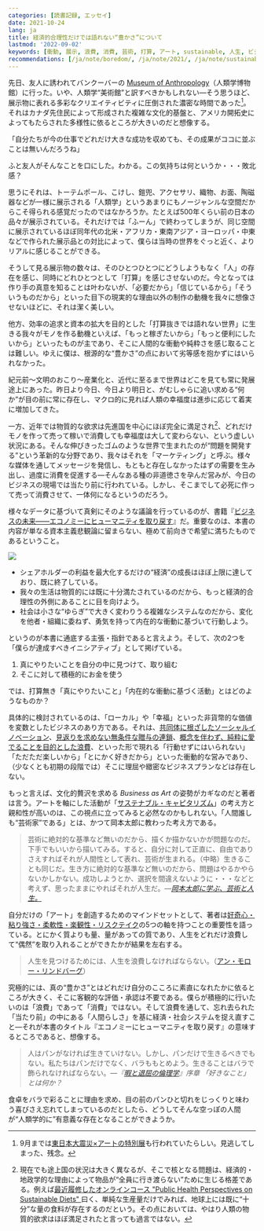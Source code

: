 ```yaml
---
categories: [読書記録, エッセイ]
date: 2021-10-24
lang: ja
title: 経済的合理性だけでは語れない“豊かさ”について
lastmod: '2022-09-02'
keywords: [衝動, 展示, 浪費, 消費, 芸術, 打算, アート, sustainable, 人生, ビジネス]
recommendations: [/ja/note/boredom/, /ja/note/2021/, /ja/note/sustainable-capitalism/]
---
```


先日、友人に誘われてバンクーバーの [Museum of Anthropology](https://moa.ubc.ca/)（人類学博物館）に行った。いや、人類学“美術館”と訳すべきかもしれない&mdash;そう思うほど、展示物に表れる多彩なクリエイティビティに圧倒された濃密な時間であった[^1]。それはカナダ先住民によって形成された複雑な文化的基盤と、アメリカ開拓史によってもたらされた多様性に依るところが大きいのだと想像する。

「自分たちが今の仕事でどれだけ大きな成功を収めても、その成果がココに並ぶことは無いんだろうね」

ふと友人がそんなことを口にした。わかる。この気持ちは何というか・・・敗北感？

思うにそれは、トーテムポール、こけし、鎧兜、アクセサリ、織物、お面、陶磁器などが一様に展示される「人類学」というあまりにもノージャンルな空間だからこそ得られる感覚だったのではなかろうか。たとえば500年くらい前の日本の品々が展示されている。それだけでは「ふーん」で終わってしまうが、同じ空間に展示されているほぼ同年代の北米・アフリカ・東南アジア・ヨーロッパ・中東などで作られた展示品との対比によって、僕らは当時の世界をぐっと近く、よりリアルに感じることができる。

そうして見る展示物の数々は、そのひとつひとつにどうしようもなく「人」の存在を感じ、同時にどれひとつとして「打算」を感じさせないのだ。今となっては作り手の真意を知ることは叶わないが、「必要だから」「信じているから」「そういうものだから」といった目下の現実的な理由以外の制作の動機を我々に想像させないほどに、それは潔く美しい。

他方、効率の追求と資本の拡大を目的とした「打算抜きでは語れない世界」に生きる我々がモノを作る動機といえば、「もっと稼ぎたいから」「もっと便利にしたいから」といったものが主であり、そこに人間的な衝動や純粋さを感じ取ることは難しい。ゆえに僕は、根源的な“豊かさ”の点において劣等感を抱かずにはいられなかった。

紀元前〜文明のおこり〜産業化と、近代に至るまで世界はどこを見ても常に発展途上にあった。昨日より今日、今日より明日と、がむしゃらに追い求める“何か”が目の前に常に存在し、マクロ的に見れば人類の幸福度は進歩に応じて着実に増加してきた。

一方、近年では物質的な欲求は先進国を中心にほぼ完全に満足され[^2]、どれだけモノを作って売って稼いで消費しても幸福度は大して変わらない、という虚しい状況にある。そんな伸びきったゴムのような世界で生まれたのが“問題を開発する”という革新的な分野であり、我々はそれを「マーケティング」と呼ぶ。様々な媒体を通してメッセージを発信し、もともと存在しなかったはずの需要を生み出し、過度に消費を促進する&mdash;そんなある種の非道徳さを孕んだ営みが、今日のビジネスの現場では当たり前に行われている。しかし、そこまでして必死に作って売って消費させて、一体何になるというのだろう。

様々なデータに基づいて真剣にそのような議論を行っているのが、書籍『[ビジネスの未来――エコノミーにヒューマニティを取り戻す](https://amzn.to/3ji5ZQg)』だ。重要なのは、本書の内容が単なる資本主義悲観論に留まらない、極めて前向きで希望に満ちたものであるということ。

<a href="https://www.amazon.co.jp/dp/B08PZ9HRJM?_encoding=UTF8&btkr=1&linkCode=li2&tag=takuti-22&linkId=84307928dc92b2c6def7005903d83189&language=ja_JP&ref_=as_li_ss_il" target="_blank"><img border="0" src="//ws-fe.amazon-adsystem.com/widgets/q?_encoding=UTF8&ASIN=B08PZ9HRJM&Format=_SL160_&ID=AsinImage&MarketPlace=JP&ServiceVersion=20070822&WS=1&tag=takuti-22&language=ja_JP" ></a><img src="https://ir-jp.amazon-adsystem.com/e/ir?t=takuti-22&language=ja_JP&l=li2&o=9&a=B08PZ9HRJM" width="1" height="1" border="0" alt="" style="border:none !important; margin:0px !important;" />

- シェアホルダーの利益を最大化するだけの“経済”の成長はほぼ上限に達しており、既に終了している。
- 我々の生活は物質的には既に十分満たされているのだから、もっと経済的合理性の外側にあることに目を向けよう。
- 社会は小さな“ゆらぎ”で大きく変わりうる複雑なシステムなのだから、変化を他者・組織に委ねず、勇気を持って内在的な衝動に基づいて行動しよう。

というのが本書に通底する主張・指針であると言えよう。そして、次の2つを「僕らが達成すべきイニシアティブ」として掲げている。

1. 真にやりたいことを自分の中に見つけて、取り組む
2. そこに対して積極的にお金を使う
    
では、打算無き「真にやりたいこと」「内在的な衝動に基づく活動」とはどのようなものか？

具体的に検討されているのは、「ローカル」や「幸福」といった非貨幣的な価値を変数としたビジネスのあり方である。それは、[共同体に根ざしたソーシャルイノベーション](/ja/note/2021/)、[見返りを求めない無条件な贈与の連鎖](/ja/note/the-gifts-in-the-world/)、[概念を伴わず、純粋に愛でることを目的とした浪費](/ja/note/boredom/)、といった形で現れる「行動せずにはいられない」「ただただ楽しいから」「とにかく好きだから」といった衝動的な営みであり、（少なくとも初期の段階では）そこに理屈や緻密なビジネスプランなどは存在しない。

もっと言えば、文化的贅沢を求める *Business as Art* の姿勢がカギなのだと著者は言う。アートを軸にした活動が「[サステナブル・キャピタリズム](/ja/note/sustainable-capitalism/)」の考え方と親和性が高いのは、この視点に立ってみると必然なのかもしれない。「人間誰しも“芸術家”である」とは、かつて岡本太郎に教わった考え方である。

> 芸術に絶対的な基準など無いのだから、描くか描かないかが問題なのだ。下手でもいいから描いてみる。すると、自分に対して正直に、自由でありさえすればそれが人間性として表れ、芸術が生まれる。（中略）生きることも同じだ。生き方に絶対的な基準など無いのだから、問題はやるかやらないかしかない。成功しようとか、選択を間違えないように・・・などと考えず、思ったままにやればそれが人生だ。*&mdash;[岡本太郎に学ぶ、芸術と人生。](/ja/note/todays-art-taro/)*

自分だけの「アート」を創造するためのマインドセットとして、著者は[好奇心・粘り強さ・柔軟性・楽観性・リスクテイク](https://diamond.jp/articles/-/212119?page=3)の5つの軸を持つことの重要性を語っている。とにかく質よりも量、量があっての質であり、人生をどれだけ浪費して“偶然”を取り入れることができたかが結果を左右する。

> 人生を見つけるためには、人生を浪費しなければならない。（[アン・モロー・リンドバーグ](https://meigennavi.net/word/02/027197.htm)）

究極的には、真の“豊かさ”とはどれだけ自分のこころに素直になれたかに依るところが大きく、そこに客観的な評価・承認は不要である。僕らが積極的に行いたいのは「浪費」であって「消費」ではない。そして浪費を通して、忘れ去られた「当たり前」の中にある「人間らしさ」を基に経済・社会システムを捉え直すこと&mdash;それが本書のタイトル『エコノミーにヒューマニティを取り戻す』の意味するところであると、想像する。

> 人はパンがなければ生きていけない。しかし、パンだけで生きるべきでもない。私たちはパンだけでなく、バラももとめよう。生きることはバラで飾られなければならない。*&mdash;『[暇と退屈の倫理学](https://amzn.to/39SCobR)』序章 「好きなこと」とは何か？*

食卓をバラで彩ることに理由を求め、目の前のパンひと切れをじっくりと味わう喜びさえ忘れてしまっているのだとしたら、どうしてそんな空っぽの人間が“人類学的に”有意義な存在となることができようか。

[^1]: 9月までは[東日本大震災×アートの特別展](https://moa.ubc.ca/exhibition/a-future-for-memory/)も行われていたらしい。見逃してしまった、残念。
[^2]: 現在でも途上国の状況は大きく異なるが、そこで核となる問題は、経済的・地政学的な理由によって物品が“全員に行き渡らない”ために生じる格差である。例えば[最近履修したオンラインコース "Public Health Perspectives on Sustainable Diets" ](/note/sustainable-diets/)曰く、単純な生産量だけでみれば、地球上には既に“十分”な量の食料が存在するのだという。その点においては、やはり人類の物質的欲求はほぼ満足されたと言っても過言ではない。